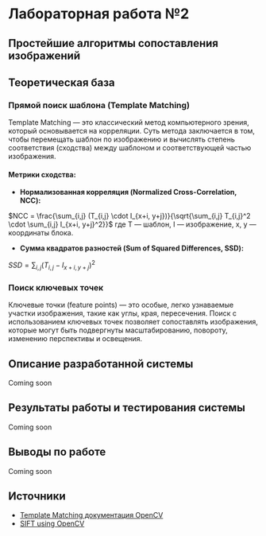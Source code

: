 # Лабораторная работа №2
Простейшие алгоритмы сопоставления изображений
---

## Теоретическая база

### **Прямой поиск шаблона (Template Matching)**

Template Matching — это классический метод компьютерного зрения, который основывается на корреляции. Суть метода заключается в том, чтобы перемещать шаблон по изображению и вычислять степень соответствия (сходства) между шаблоном и соответствующей частью изображения.

#### **Метрики сходства:**

- **Нормализованная корреляция (Normalized Cross-Correlation, NCC):**

$NCC = \frac{\sum_{i,j} (T_{i,j} \cdot I_{x+i, y+j})}{\sqrt{\sum_{i,j} T_{i,j}^2 \cdot \sum_{i,j} I_{x+i, y+j}^2}}$ где T — шаблон, I — изображение, x, y — координаты блока.
- **Сумма квадратов разностей (Sum of Squared Differences, SSD):**

$SSD = \sum_{i,j} (T_{i,j} - I_{x+i, y+j})^2$
### **Поиск ключевых точек**

Ключевые точки (feature points) — это особые, легко узнаваемые участки изображения, такие как углы, края, пересечения. Поиск с использованием ключевых точек позволяет сопоставлять изображения, которые могут быть подвергнуты масштабированию, повороту, изменению перспективы и освещения.
## Описание разработанной системы

Coming soon

## Результаты работы и тестирования системы

Coming soon

## Выводы по работе

Coming soon
## Источники

* [Template Matching документация OpenCV](https://docs.opencv.org/3.4/d4/dc6/tutorial_py_template_matching.html)
* [SIFT using OpenCV](https://thepythoncode.com/article/sift-feature-extraction-using-opencv-in-python)
